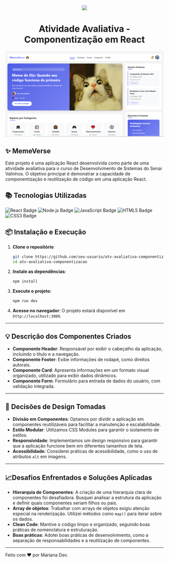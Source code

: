<div align='center'>
<img src="https://www.inova.unicamp.br/wp-content/uploads/2021/05/SENAI-SP.jpg" width='100px' />
</div>

<h1 align="center">Atividade Avaliativa - Componentização em React  </h1>

![alt text](./public/image.png)

## ✨ MemeVerse
Este projeto é uma aplicação React desenvolvida como parte de uma atividade avaliativa para o curso de Desenvolvimento de Sistemas do Senai Valinhos. O objetivo principal é demonstrar a capacidade de componentização e reutilização de código em uma aplicação React.

## 📚 Tecnologias Utilizadas
<img src="https://img.shields.io/badge/React-20232A?style=for-the-badge&logo=react&logoColor=61DAFB" alt="React Badge" />
<img src="https://img.shields.io/badge/Next-20232A?style=for-the-badge&logo=nextdotjs&logoColor=339933" alt="Node.js Badge" />
<img src="https://img.shields.io/badge/JavaScript-20232A?style=for-the-badge&logo=javascript&logoColor=F7DF1E" alt="JavaScript Badge" />
<img src="https://img.shields.io/badge/HTML5-20232A?style=for-the-badge&logo=html5&logoColor=E34F26" alt="HTML5 Badge" />
<img src="https://img.shields.io/badge/CSS3-20232A?style=for-the-badge&logo=css3&logoColor=1572B6" alt="CSS3 Badge" />

## 📦 Instalação e Execução
1. **Clone o repositório**:
    ```bash
    git clone https://github.com/seu-usuario/atv-avaliativa-componentizacao.git
    cd atv-avaliativa-componentizacao
    ```

2. **Instale as dependências**:
    ```bash
    npm install
    ```

3. **Execute o projeto**:
    ```bash
    npm run dev
    ```

4. **Acesse no navegador**:
    O projeto estará disponível em `http://localhost:3000`.

---

## 💡 Descrição dos Componentes Criados

- **Componente Header**: Responsável por exibir o cabeçalho da aplicação, incluindo o título e a navegação.
- **Componente Footer**: Exibe informações de rodapé, como direitos autorais.
- **Componente Card**: Apresenta informações em um formato visual organizado, utilizado para exibir dados dinâmicos.
- **Componente Form**: Formulário para entrada de dados do usuário, com validação integrada.

---

## 🎯 Decisões de Design Tomadas

- **Divisão em Componentes**: Optamos por dividir a aplicação em componentes reutilizáveis para facilitar a manutenção e escalabilidade.
- **Estilo Modular**: Utilizamos CSS Modules para garantir o isolamento de estilos.
- **Responsividade**: Implementamos um design responsivo para garantir que a aplicação funcione bem em diferentes tamanhos de tela.
- **Acessibilidade**: Considerei práticas de acessibilidade, como o uso de atributos `alt` em imagens.
---

## 📈Desafios Enfrentados e Soluções Aplicadas

- **Hierarquia de Componentes**: A criação de uma hierarquia clara de componentes foi desafiadora. Busquei analisar a estrutura da aplicação e definir quais componentes seriam filhos ou pais.
- **Array de objetos**: Trabalhar com arrays de objetos exigiu atenção especial na renderização. Utilizei métodos como `map()` para iterar sobre os dados.
- **Clean Code**: Mantive o código limpo e organizado, seguindo boas práticas de nomenclatura e estruturação.
- **Boas práticas**: Adotei boas práticas de desenvolvimento, como a separação de responsabilidades e a reutilização de componentes.

---

Feito com ❤️ por Mariana Dev.